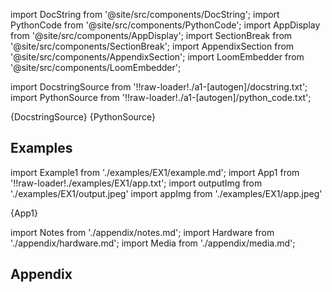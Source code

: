 [//]: # 'Custom component imports'

import DocString from '@site/src/components/DocString';
import PythonCode from '@site/src/components/PythonCode';
import AppDisplay from '@site/src/components/AppDisplay';
import SectionBreak from '@site/src/components/SectionBreak';
import AppendixSection from '@site/src/components/AppendixSection';
import LoomEmbedder from '@site/src/components/LoomEmbedder';

[//]: # 'Docstring'

import DocstringSource from '!!raw-loader!./a1-[autogen]/docstring.txt';
import PythonSource from '!!raw-loader!./a1-[autogen]/python_code.txt';

<DocString>{DocstringSource}</DocString>
<PythonCode GLink='LOADERS/LOCAL_FILE_SYSTEM/BATCH_PROCESSOR/BATCH_PROCESSOR.py'>{PythonSource}</PythonCode>

<SectionBreak />

[//]: # 'Examples'

## Examples

import Example1 from './examples/EX1/example.md';
import App1 from '!!raw-loader!./examples/EX1/app.txt';
import outputImg from './examples/EX1/output.jpeg'
import appImg from './examples/EX1/app.jpeg'

<AppDisplay 
    nodeLabel='BATCH_PROCESSOR'
    appImg={appImg}
    outputImg={outputImg}
    >
{App1}
</AppDisplay>

<Example1 />

<SectionBreak />

[//]: # 'Appendix'

import Notes from './appendix/notes.md';
import Hardware from './appendix/hardware.md';
import Media from './appendix/media.md';

## Appendix

<AppendixSection index={0} folderPath='nodes/LOADERS/LOCAL_FILE_SYSTEM/BATCH_PROCESSOR/appendix/'><Notes/></AppendixSection>

<AppendixSection index={1} folderPath='nodes/LOADERS/LOCAL_FILE_SYSTEM/BATCH_PROCESSOR/appendix/'><Hardware/></AppendixSection>

<AppendixSection index={2} folderPath='nodes/LOADERS/LOCAL_FILE_SYSTEM/BATCH_PROCESSOR/appendix/'><Media/></AppendixSection>
